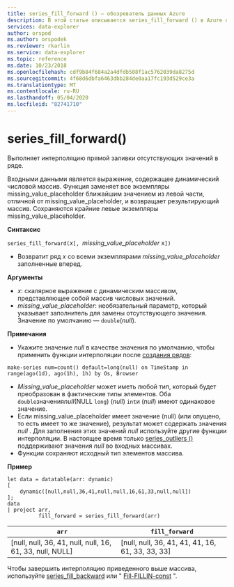 ```yaml
---
title: series_fill_forward () — обозреватель данных Azure
description: В этой статье описывается series_fill_forward () в Azure обозреватель данных.
services: data-explorer
author: orspod
ms.author: orspodek
ms.reviewer: rkarlin
ms.service: data-explorer
ms.topic: reference
ms.date: 10/23/2018
ms.openlocfilehash: cdf9b84f684a2a4dfdb508f1ac5762039da8275d
ms.sourcegitcommit: 4f68d6dbfa6463dbb284de0aa17fc193d529ce3a
ms.translationtype: MT
ms.contentlocale: ru-RU
ms.lasthandoff: 05/04/2020
ms.locfileid: "82741710"
---
```

# <a name="series_fill_forward"></a>series_fill_forward()

Выполняет интерполяцию прямой заливки отсутствующих значений в ряде.

Входными данными является выражение, содержащее динамический числовой массив. Функция заменяет все экземпляры missing_value_placeholder ближайшим значением из левой части, отличной от missing_value_placeholder, и возвращает результирующий массив. Сохраняются крайние левые экземпляры missing_value_placeholder.

**Синтаксис**

`series_fill_forward(`*x*`[, `*missing_value_placeholder* x`])`
* Возвратит ряд *x* со всеми экземплярами *missing_value_placeholder* заполненные вперед.

**Аргументы**

* *x*: скалярное выражение с динамическим массивом, представляющее собой массив числовых значений. 
* *missing_value_placeholder*: необязательный параметр, который указывает заполнитель для замены отсутствующего значения. Значение по умолчанию — `double`(*null*).

**Примечания**

* Укажите значение *null* в качестве значения по умолчанию, чтобы применить функции интерполяции после [создания рядов](make-seriesoperator.md): 

```kusto
make-series num=count() default=long(null) on TimeStamp in range(ago(1d), ago(1h), 1h) by Os, Browser
```

* *Missing_value_placeholder* может иметь любой тип, который будет преобразован в фактические типы элементов. Оба `double`значения*null*(NULL `long`) (*null*) `int`и (*null*) имеют одинаковое значение.
* Если missing_value_placeholder имеет значение (null) (или опущено, то есть имеет то же значение), результат может содержать значения *null* . Для заполнения этих значений *null* используйте другие функции интерполяции. В настоящее время только [series_outliers ()](series-outliersfunction.md) поддерживают значения *null* во входных массивах.
* Функции сохраняют исходный тип элементов массива.

**Пример**

```kusto
let data = datatable(arr: dynamic)
[
    dynamic([null,null,36,41,null,null,16,61,33,null,null])   
];
data 
| project arr, 
          fill_forward = series_fill_forward(arr)  

```

|`arr`|`fill_forward`|
|---|---|
|[null, null, 36, 41, null, null, 16, 61, 33, null, NULL]|[null, null, 36, 41, 41, 41, 16, 61, 33, 33, 33]|
   
Чтобы завершить интерполяцию приведенного выше массива, используйте [series_fill_backward](series-fill-backwardfunction.md) или " [Fill-FILLIN-const](series-fill-constfunction.md) ".
